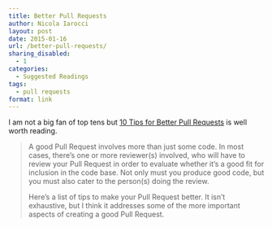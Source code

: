 ```yaml
---
title: Better Pull Requests
author: Nicola Iarocci
layout: post
date: 2015-01-16
url: /better-pull-requests/
sharing_disabled:
  - 1
categories:
  - Suggested Readings
tags:
  - pull requests
format: link
---
```

I am not a big fan of top tens but [10 Tips for Better Pull Requests][1] is well worth reading.

> A good Pull Request involves more than just some code. In most cases, there&#8217;s one or more reviewer(s) involved, who will have to review your Pull Request in order to evaluate whether it&#8217;s a good fit for inclusion in the code base. Not only must you produce good code, but you must also cater to the person(s) doing the review.
> 
> Here&#8217;s a list of tips to make your Pull Request better. It isn&#8217;t exhaustive, but I think it addresses some of the more important aspects of creating a good Pull Request.

 [1]: http://blog.ploeh.dk/2015/01/15/10-tips-for-better-pull-requests/
